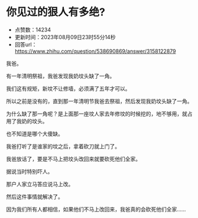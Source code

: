 # 你见过的狠人有多绝?
- 点赞数：14234
- 更新时间：2023年08月09日23时55分14秒
- 回答url：https://www.zhihu.com/question/538690869/answer/3158122879
<body>
 <p data-pid="YLht6MAj">我爸。</p>
 <p data-pid="RC0Ilkfu">有一年清明祭祖，我爸发现我奶坟头缺了一角。</p>
 <p data-pid="3uowaite">我们这有规矩，新坟不让修墙，必须满了五年才可以。</p>
 <p data-pid="yZRVddXX">所以之前是没有的，直到那一年清明节我爸去祭祖，然后发现我奶坟头缺了一角。</p>
 <p data-pid="47r4PmVG">为什么缺了那一角呢？是上面那一座坟人家去年修坟的时候挖的，地不够用，就占用了我奶的坟头。</p>
 <p data-pid="Lk7mQ5Z4">也不知道是哪个大傻缺。</p>
 <p data-pid="7S0u7vEg">我爸打听了是谁家的坟之后，拿着砍刀就上门了。</p>
 <p data-pid="wV1jTyge">我爸放话了，要是不马上把坟头改回来就要砍死他们全家。</p>
 <p data-pid="UjzgRrQh">据说当时特别吓人。</p>
 <p data-pid="YSXOh1-c">那户人家立马答应说马上改。</p>
 <p data-pid="d9u9L2yD">然后这件事情就解决了。</p>
 <p data-pid="QgG9qsSj">因为我们所有人都相信，如果他们不马上改回来，我爸真的会砍死他们全家……</p>
</body>